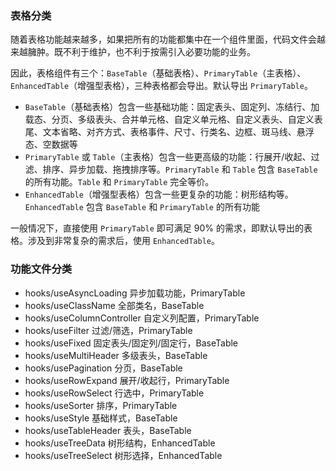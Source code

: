 ### 表格分类

随着表格功能越来越多，如果把所有的功能都集中在一个组件里面，代码文件会越来越臃肿。既不利于维护，也不利于按需引入必要功能的业务。

因此，表格组件有三个：`BaseTable`（基础表格）、`PrimaryTable`（主表格）、`EnhancedTable`（增强型表格），三种表格都会导出。默认导出 `PrimaryTable`。

- `BaseTable`（基础表格）包含一些基础功能：固定表头、固定列、冻结行、加载态、分页、多级表头、合并单元格、自定义单元格、自定义表头、自定义表尾、文本省略、对齐方式、表格事件、尺寸、行类名、边框、斑马线、悬浮态、空数据等
- `PrimaryTable` 或 `Table`（主表格）包含一些更高级的功能：行展开/收起、过滤、排序、异步加载、拖拽排序等。`PrimaryTable` 和 `Table` 包含 `BaseTable` 的所有功能。`Table` 和 `PrimaryTable` 完全等价。
- `EnhancedTable`（增强型表格）包含一些更复杂的功能：树形结构等。`EnhancedTable` 包含 `BaseTable` 和 `PrimaryTable` 的所有功能

一般情况下，直接使用 `PrimaryTable` 即可满足 90% 的需求，即默认导出的表格。涉及到非常复杂的需求后，使用 `EnhancedTable`。

### 功能文件分类

- hooks/useAsyncLoading 异步加载功能，PrimaryTable
- hooks/useClassName 全部类名，BaseTable
- hooks/useColumnController 自定义列配置，PrimaryTable
- hooks/useFilter 过滤/筛选，PrimaryTable
- hooks/useFixed 固定表头/固定列/固定行，BaseTable
- hooks/useMultiHeader 多级表头，BaseTable
- hooks/usePagination 分页，BaseTable
- hooks/useRowExpand 展开/收起行，PrimaryTable
- hooks/useRowSelect 行选中，PrimaryTable
- hooks/useSorter 排序，PrimaryTable
- hooks/useStyle 基础样式，BaseTable
- hooks/useTableHeader 表头，BaseTable
- hooks/useTreeData 树形结构，EnhancedTable
- hooks/useTreeSelect 树形选择，EnhancedTable
